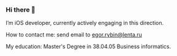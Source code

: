 ### Hi there 👋

I’m iOS developer, currently actively engaging in this direction.

How to contact me: send email to egor.rybin@lenta.ru

My education: Master's Degree in 38.04.05 Business informatics.
